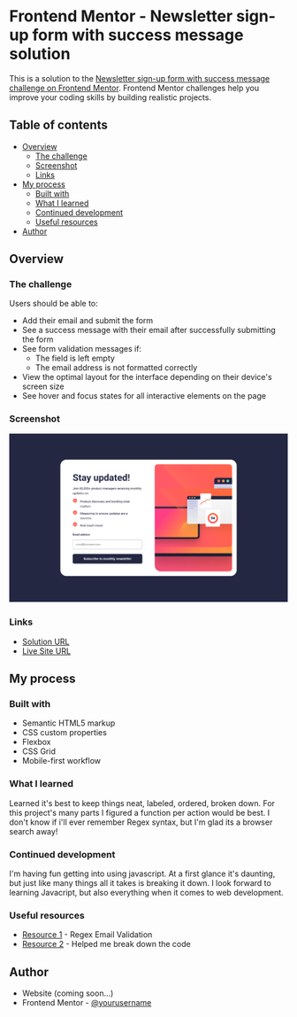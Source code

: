 # Frontend Mentor - Newsletter sign-up form with success message solution

This is a solution to the [Newsletter sign-up form with success message challenge on Frontend Mentor](https://www.frontendmentor.io/challenges/newsletter-signup-form-with-success-message-3FC1AZbNrv). Frontend Mentor challenges help you improve your coding skills by building realistic projects.

## Table of contents

- [Overview](#overview)
  - [The challenge](#the-challenge)
  - [Screenshot](#screenshot)
  - [Links](#links)
- [My process](#my-process)
  - [Built with](#built-with)
  - [What I learned](#what-i-learned)
  - [Continued development](#continued-development)
  - [Useful resources](#useful-resources)
- [Author](#author)

## Overview

### The challenge

Users should be able to:

- Add their email and submit the form
- See a success message with their email after successfully submitting the form
- See form validation messages if:
  - The field is left empty
  - The email address is not formatted correctly
- View the optimal layout for the interface depending on their device's screen size
- See hover and focus states for all interactive elements on the page

### Screenshot

![](./screenshot.png)

### Links

- [Solution URL](https://www.frontendmentor.io/solutions/newsletter-sign-up-form-with-success-message-h8HEpeczy9)
- [Live Site URL](https://fancy-mandazi-88dc60.netlify.app/)

## My process

### Built with

- Semantic HTML5 markup
- CSS custom properties
- Flexbox
- CSS Grid
- Mobile-first workflow

### What I learned

Learned it's best to keep things neat, labeled, ordered, broken down.
For this project's many parts I figured a function per action would be best.
I don't know if i'll ever remember Regex syntax, but I'm glad its a browser search away!

### Continued development

I'm having fun getting into using javascript. At a first glance it's daunting, but just like many things all it takes is breaking it down.
I look forward to learning Javacript, but also everything when it comes to web development.

### Useful resources

- [Resource 1](https://www.geeksforgeeks.org/how-to-validate-email-address-using-regexp-in-javascript/) - Regex Email Validation
- [Resource 2](https://developer.mozilla.org/en-US/docs/Web/JavaScript/Guide/Functions) - Helped me break down the code
## Author

- Website (coming soon...)
- Frontend Mentor - [@yourusername](https://www.frontendmentor.io/profile/moncadad)
